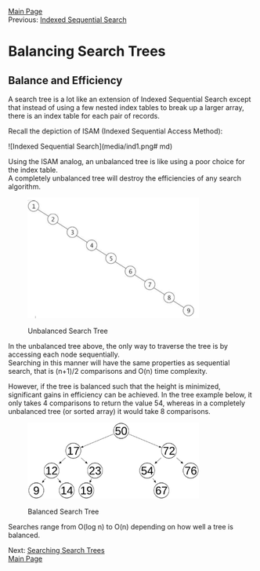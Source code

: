 <a href="home.html">Main Page</a>  
Previous: <a href="indexed_sequential.html">Indexed Sequential Search</a>  
# Balancing Search Trees
## Balance and Efficiency

A search tree is a lot like an extension of Indexed Sequential Search except that instead of using a few nested index tables to break up a larger array, there is an index table for each pair of records.

Recall the depiction of ISAM (Indexed Sequential Access Method):  

![Indexed Sequential Search](media/ind1.png# md)

Using the ISAM analog, an unbalanced tree is like using a poor choice for the index table.  
A completely unbalanced tree will destroy the efficiencies of any search algorithm.  

<figure>
  <p><img src="media/unbalanced.png"
  	top=0px;
  	left=400px;
    width="350" 
    alt="Unbalanced">
  <figcaption>Unbalanced Search Tree</figcaption>
</figure>

In the unbalanced tree above, the only way to traverse the tree is by accessing each node sequentially.  
Searching in this manner will have the same properties as sequential search, that is (n+1)/2 comparisons and O(n) time complexity.


However, if the tree is balanced such that the height is minimized, significant gains in efficiency can be achieved.
In the tree example below, it only takes 4 comparisons to return the value 54, whereas in a completely unbalanced tree (or sorted array) it would take 8 comparisons.

<figure>
  <p><img src="media/balanced.png"
  	top=0px;
  	left=0px;
    width="350" 
    alt="Balanced">
  <figcaption>Balanced Search Tree</figcaption>
</figure>


Searches range from O(log n) to O(n) depending on how well a tree is balanced.



Next: <a href="searching.html">Searching Search Trees</a>  
<a href="home.html">Main Page</a>  




<style type="text/css" rel="stylesheet">

img[src~="th"] {
   width:150px;
}
img[src~="thl"] {
	width:225px;
}
img[src~="bordered"] {
   border: 1px solid black;
}
img[src~="md"] {
   width:350px;
}
img[src~="mdl"] {
	width:500px;
}
img[src~="large"] {
   width:700px;
}
</style>